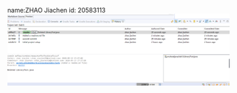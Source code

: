 name:ZHAO Jiachen
id: 20583113
![Image text](https://github.com/andotalao24/3111lab1/blob/master/%E5%B1%8F%E5%B9%95%E6%88%AA%E5%9B%BE(1).png)
